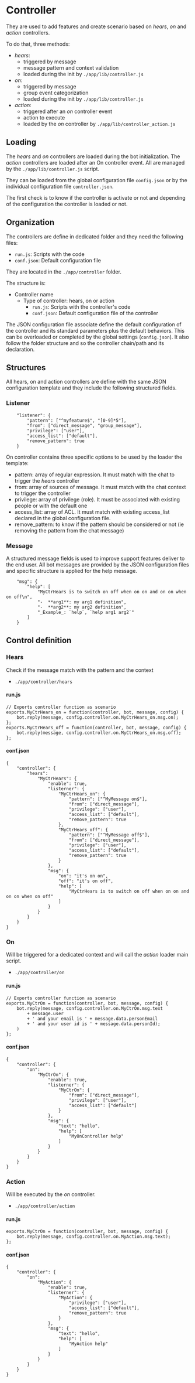 # Controller
They are used to add features and create scenario based on *hears*, *on* 
and *action* controllers.

To do that, three methods:
- *hears*: 
  - triggered by message
  - message pattern and context validation
  - loaded during the init by `./app/lib/controller.js`
- *on*: 
  - triggered by message
  - group event categorization
  - loaded during the init by `./app/lib/controller.js`
- *action*: 
  - triggered after an *on* controller event
  - action to execute
  - loaded by the *on* controller by `./app/lib/controller_action.js`

## Loading
The *hears* and *on* controllers are loaded during the bot initialization.
The *action* controllers are loaded after an On controller event.
All are managed by the `./app/lib/controller.js` script.

They can be loaded from the global configuration file `config.json` or by
the individual configuration file `controller.json`.

The first check is to know if the controller is activate or not and
depending of the configuration the controller is loaded or not.

## Organization
The controllers are define in dedicated folder and they need the following files:
- `run.js`: Scripts with the code
- `conf.json`: Default configuration file

They are located in the `./app/controller` folder.

The structure is:
- Controller name
  - Type of controller: hears, on or action
    - `run.js`: Scripts with the controller's code
    - `conf.json`: Default configuration file of the controller

The JSON configuration file associate define the default configuration of the
controller and its standard parameters plus the default behaviors.
This can be overloaded or completed by the global settings (`config.json`).
It also follow the folder structure and so the controller chain/path and 
its declaration.

## Structures
All hears, on and action controllers are define with the same JSON configuration template and 
 they include the following structured fields.

### Listener
```
    "listener": {
        "pattern": ["^myfeature$", "[0-9]*5"],
        "from": ["direct_message", "group_message"],
        "privilege": ["user"],
        "access_list": ["default"],
        "remove_pattern": true
    }
```
On controller contains three specific options to be used by the loader the template:
- pattern: array of regular expression. It must match with the chat to trigger the *hears* controller
- from: array of sources of message. It must match with the chat context to trigger the controller
- privilege: array of privilege (role). It must be associated with existing people or with the default one
- access_list: array of ACL. It must match with existing access_list declared in the global configuration file.
- remove_pattern: to know if the pattern should be considered or not (ie removing the pattern from the chat message) 

### Message
A structured message fields is used to improve support features deliver to the end user.
All bot messages are provided by the JSON configuration files and specific structure is applied for
the help message.
```
    "msg": {
        "help": [
            "MyCtrHears is to switch on off when on on and on on when on off\n",
            "-  **arg1**: my arg1 definition",
            "-  **arg2**: my arg2 definition",
            "_Example_: `help`, `help arg1 arg2`"
        ]
    }
```

## Control definition
### Hears
Check if the message match with the pattern and the context
- `./app/controller/hears`

#### run.js
```
// Exports controller function as scenario
exports.MyCtrHears_on = function(controller, bot, message, config) {
    bot.reply(message, config.controller.on.MyCtrHears_on.msg.on);
};
exports.MyCtrHears_off = function(controller, bot, message, config) {
    bot.reply(message, config.controller.on.MyCtrHears_on.msg.off);
};
```
#### conf.json
```
{
    "controller": {
        "hears":
            "MyCtrHears": {
                "enable": true,
                "listerner": {
                    "MyCtrHears_on": {
                        "pattern": ["^MyMessage on$"],
                        "from": ["direct_message"],
                        "privilege": ["user"],
                        "access_list": ["default"],
                        "remove_pattern": true
                    },
                    "MyCtrHears_off": {
                        "pattern": ["^MyMessage off$"],
                        "from": ["direct_message"],
                        "privilege": ["user"],
                        "access_list": ["default"],
                        "remove_pattern": true
                    }
                },
                "msg": {
                    "on": "it's on on",
                    "off": "it's on off",
                    "help": [
                        "MyCtrHears is to switch on off when on on and on on when on off"
                    ]
                }
            }
        }
    }
}
```
### On
Will be triggered for a dedicated context and will call the *action* 
loader main script.
- `./app/controller/on`

#### run.js
```
// Exports controller function as scenario
exports.MyCtrOn = function(controller, bot, message, config) {
    bot.reply(message, config.controller.on.MyCtrOn.msg.text
        + message.user
        + ' and your email is ' + message.data.personEmail
        + ' and your user id is ' + message.data.personId);
    )
};
```
#### conf.json
```
{
    "controller": {
        "on":
            "MyCtrOn": {
                "enable": true,
                "listerner": {
                    "MyCtrOn": {
                        "from": ["direct_message"],
                        "privilege": ["user"],
                        "access_list": ["default"]
                    }
                },
                "msg": {
                    "text": "hello",
                    "help": [
                        "MyOnController help"
                    ]
                }
            }
        }
    }
}
```

### Action
Will be executed by the *on* controller.
- `./app/controller/action`

#### run.js
```
exports.MyCtrOn = function(controller, bot, message, config) {
    bot.reply(message, config.controller.on.MyAction.msg.text);
};
```
#### conf.json
```
{
    "controller": {
        "on":
            "MyAction": {
                "enable": true,
                "listerner": {
                    "MyAction": {
                        "privilege": ["user"],
                        "access_list": ["default"],
                        "remove_pattern": true
                    }
                },
                "msg": {
                    "text": "hello",
                    "help": [
                        "MyAction help"
                    ]
                }
            }
        }
    }
}
```

